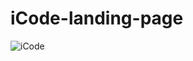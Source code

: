 # iCode-landing-page

![iCode]('https://github.com/Guapiano/iCode-landing-page/blob/master/photos/photo-1.JPG')
